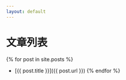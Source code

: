 ```yaml
---
layout: default
---
```


# 文章列表 
{% for post in site.posts %}
* [{{ post.title }}]({{ post.url }})
{% endfor %}
